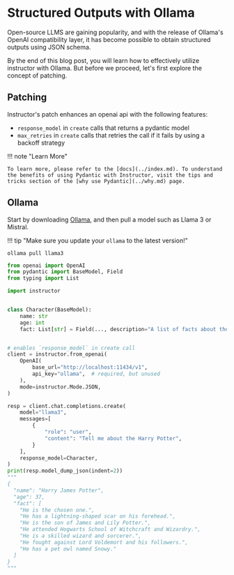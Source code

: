 # Structured Outputs with Ollama

Open-source LLMS are gaining popularity, and with the release of Ollama's OpenAI compatibility layer, it has become possible to obtain structured outputs using JSON schema.

By the end of this blog post, you will learn how to effectively utilize instructor with Ollama. But before we proceed, let's first explore the concept of patching.

## Patching

Instructor's patch enhances an openai api with the following features:

- `response_model` in `create` calls that returns a pydantic model
- `max_retries` in `create` calls that retries the call if it fails by using a backoff strategy

!!! note "Learn More"

    To learn more, please refer to the [docs](../index.md). To understand the benefits of using Pydantic with Instructor, visit the tips and tricks section of the [why use Pydantic](../why.md) page.

## Ollama

Start by downloading [Ollama](https://ollama.ai/download), and then pull a model such as Llama 3 or Mistral.

!!! tip "Make sure you update your `ollama` to the latest version!"

```
ollama pull llama3
```

```python
from openai import OpenAI
from pydantic import BaseModel, Field
from typing import List

import instructor


class Character(BaseModel):
    name: str
    age: int
    fact: List[str] = Field(..., description="A list of facts about the character")


# enables `response_model` in create call
client = instructor.from_openai(
    OpenAI(
        base_url="http://localhost:11434/v1",
        api_key="ollama",  # required, but unused
    ),
    mode=instructor.Mode.JSON,
)

resp = client.chat.completions.create(
    model="llama3",
    messages=[
        {
            "role": "user",
            "content": "Tell me about the Harry Potter",
        }
    ],
    response_model=Character,
)
print(resp.model_dump_json(indent=2))
"""
{
  "name": "Harry James Potter",
  "age": 37,
  "fact": [
    "He is the chosen one.",
    "He has a lightning-shaped scar on his forehead.",
    "He is the son of James and Lily Potter.",
    "He attended Hogwarts School of Witchcraft and Wizardry.",
    "He is a skilled wizard and sorcerer.",
    "He fought against Lord Voldemort and his followers.",
    "He has a pet owl named Snowy."
  ]
}
"""
```
